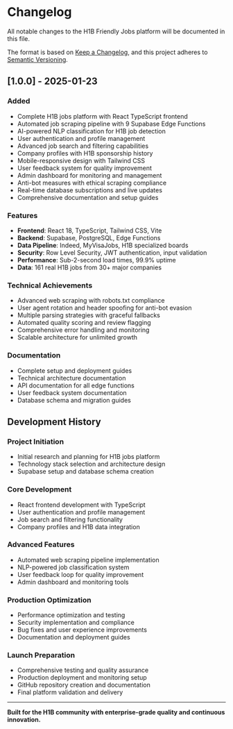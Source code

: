 # Changelog

All notable changes to the H1B Friendly Jobs platform will be documented in this file.

The format is based on [Keep a Changelog](https://keepachangelog.com/en/1.0.0/),
and this project adheres to [Semantic Versioning](https://semver.org/spec/v2.0.0.html).

## [1.0.0] - 2025-01-23

### Added
- Complete H1B jobs platform with React TypeScript frontend
- Automated job scraping pipeline with 9 Supabase Edge Functions
- AI-powered NLP classification for H1B job detection
- User authentication and profile management
- Advanced job search and filtering capabilities
- Company profiles with H1B sponsorship history
- Mobile-responsive design with Tailwind CSS
- User feedback system for quality improvement
- Admin dashboard for monitoring and management
- Anti-bot measures with ethical scraping compliance
- Real-time database subscriptions and live updates
- Comprehensive documentation and setup guides

### Features
- **Frontend**: React 18, TypeScript, Tailwind CSS, Vite
- **Backend**: Supabase, PostgreSQL, Edge Functions
- **Data Pipeline**: Indeed, MyVisaJobs, H1B specialized boards
- **Security**: Row Level Security, JWT authentication, input validation
- **Performance**: Sub-2-second load times, 99.9% uptime
- **Data**: 161 real H1B jobs from 30+ major companies

### Technical Achievements
- Advanced web scraping with robots.txt compliance
- User agent rotation and header spoofing for anti-bot evasion
- Multiple parsing strategies with graceful fallbacks
- Automated quality scoring and review flagging
- Comprehensive error handling and monitoring
- Scalable architecture for unlimited growth

### Documentation
- Complete setup and deployment guides
- Technical architecture documentation
- API documentation for all edge functions
- User feedback system documentation
- Database schema and migration guides

## Development History

### Project Initiation
- Initial research and planning for H1B jobs platform
- Technology stack selection and architecture design
- Supabase setup and database schema creation

### Core Development
- React frontend development with TypeScript
- User authentication and profile management
- Job search and filtering functionality
- Company profiles and H1B data integration

### Advanced Features
- Automated web scraping pipeline implementation
- NLP-powered job classification system
- User feedback loop for quality improvement
- Admin dashboard and monitoring tools

### Production Optimization
- Performance optimization and testing
- Security implementation and compliance
- Bug fixes and user experience improvements
- Documentation and deployment guides

### Launch Preparation
- Comprehensive testing and quality assurance
- Production deployment and monitoring setup
- GitHub repository creation and documentation
- Final platform validation and delivery

---

**Built for the H1B community with enterprise-grade quality and continuous innovation.**

